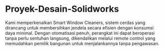 # Proyek-Desain-Solidworks
Kami memperkenalkan Smart Window Cleaners, sistem cerdas yang dirancang untuk membersihkan jendela secara efisien dengan konsumsi daya minimal. Dengan otomatisasi penuh, perangkat ini dapat beroperasi tanpa perlu sentuhan langsung, dikendalikan melalui remote control yang memudahkan pemilik bangunan untuk menjalankannya tanpa pengawasan.
